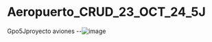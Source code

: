 # Aeropuerto_CRUD_23_OCT_24_5J
Gpo5Jproyecto aviones
--![image](https://github.com/user-attachments/assets/68be09fd-03fc-418a-9138-7e920bedbbcb)


